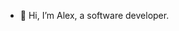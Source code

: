 - 👋 Hi, I’m Alex, a software developer.
<!---
- 👀 I’m interested in ...
- 🌱 I’m currently learning ...
- 💞️ I’m looking to collaborate on ...
- 📫 How to reach me ...

alexkokobane/alexkokobane is a ✨ special ✨ repository because its `README.md` (this file) appears on your GitHub profile.
You can click the Preview link to take a look at your changes.
--->
